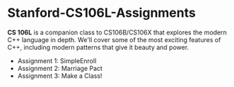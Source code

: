 # Stanford-CS106L-Assignments

**CS 106L** is a companion class to CS106B/CS106X that explores the modern C++ language in depth. We'll cover some of the most exciting features of C++, including modern patterns that give it beauty and power.

- Assignment 1: SimpleEnroll
- Assignment 2: Marriage Pact
- Assignment 3: Make a Class!
